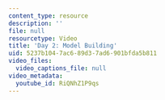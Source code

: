```yaml
---
content_type: resource
description: ''
file: null
resourcetype: Video
title: 'Day 2: Model Building'
uid: 5237b104-7ac6-89d3-7ad6-901bfda5b811
video_files:
  video_captions_file: null
video_metadata:
  youtube_id: RiQNhZ1P9qs
---
```

